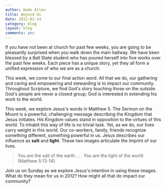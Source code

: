 ```yaml
---
author: Wade Allen
title: Beyond Us
date: 2012-02-14
category: blog
layout: blog
comments: yes
---
```


If you have not been at church for past few weeks, you are going to be pleasantly surprised when you walk down the main hallway. We have been blessed by a Ball State student who has poured herself into five works over the past few weeks. Each piece has a unique story, yet they all form a unified expression of who we are as a church.

This week, we come to our final action word. All that we do, our gathering and caring and empowering and stewarding is to impact our community. Throughout Scripture, we find God's story touching those on the outside. God's people are never a closed group; God is interested in extending his work to the world. 

This week, we explore Jesus's words in Matthew 5. The Sermon on the Mount is a powerful, challenging message describing the Kingdom that Jesus initiates. His Kingdom values stand in opposition to the virtues of this world. To inhabit this way of life is no trivial task. Yet, as we do, our lives carry weight in this world. Our co-workers, family, friends recognize something different, something powerful in us. Jesus describes our influence as **salt** and **light**. These two images articulate the imprint of our lives.

>You are the salt of the earth . . . You are the light of the world (Matthew 5:13-14)

Join us on Sunday as we explore Jesus's intention in using these images. What do they mean for us in 2012? How might all that do impact our community?